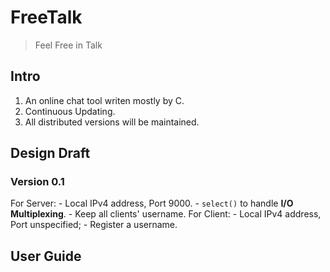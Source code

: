 # FreeTalk
> Feel Free in Talk

## Intro
1. An online chat tool writen mostly by C.
2. Continuous Updating.
3. All distributed versions will be maintained.

## Design Draft
### Version 0.1
For Server:
    - Local IPv4 address, Port 9000.
    - `select()` to handle <b>I/O Multiplexing</b>.
    - Keep all clients' username.
For Client:
    - Local IPv4 address, Port unspecified;
    - Register a username.

## User Guide

